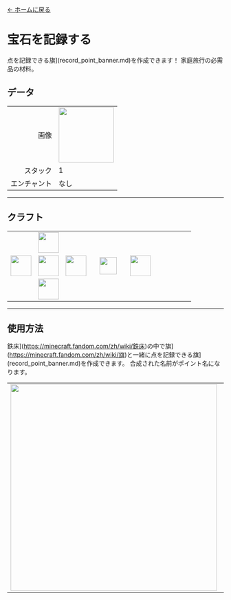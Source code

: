 [← ホームに戻る](../)
# 宝石を記録する
点を記録できる旗](record_point_banner.md)を作成できます！
家庭旅行の必需品の材料。

## データ
<table>
    <tr><td align="end">画像</td><td><img src="https://i.imgur.com/5IDgby3.png" width="128"/></td></tr>
    <tr><td align="end">スタック</td><td>1</td></tr>
    <tr><td align="end">エンチャント</td><td>なし</td></tr>
</table>

---

## クラフト
<table>
    <tr><td></td><td><img src="https://i.imgur.com/wkLqvqi.png" width="48"/></td><td></td><td colspan="3"></td></tr>
    <tr><td><img src="https://i.imgur.com/wkLqvqi.png" width="48"/></td><td><img src="https://i.imgur.com/fWIUn4F.png" width="48"/></td><td><img src="https://i.imgur.com/wkLqvqi.png" width="48"/></td><td width="70" align="center"><img src="https://i.imgur.com/VE0KqIE.png" width="40"/></td><td><img src="https://i.imgur.com/5IDgby3.png" width="48"/></td><td width="70"></td></tr>
    <tr><td></td><td><img src="https://i.imgur.com/wkLqvqi.png" width="48"/></td><td></td><td colspan="3"></td></tr>
</table>

---

## 使用方法
鉄床](https://minecraft.fandom.com/zh/wiki/鉄床)の中で旗](https://minecraft.fandom.com/zh/wiki/旗)と一緒に点を記録できる旗](record_point_banner.md)を作成できます。
合成された名前がポイント名になります。

<table>
    <tr><td><img src="https://i.imgur.com/Xq6yCL5.png" width="480"/></td><td><img src="https://i.imgur.com/YE5JOw8.png" width="480"/></td></tr>
</table>
